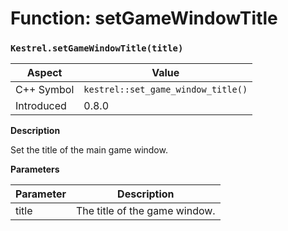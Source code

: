 
# Function: setGameWindowTitle
### `Kestrel.setGameWindowTitle(title)`

| Aspect | Value |
| --- | --- |
| C++ Symbol | `kestrel::set_game_window_title()` |
| Introduced | 0.8.0 |

**Description**

Set the title of the main game window.

**Parameters**


| Parameter | Description |
| --- | --- |
| title | The title of the game window. |



